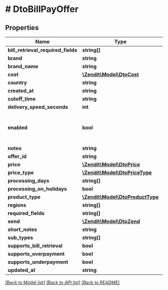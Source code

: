 # # DtoBillPayOffer

## Properties

Name | Type | Description | Notes
------------ | ------------- | ------------- | -------------
**bill_retrieval_required_fields** | **string[]** |  |
**brand** | **string** |  |
**brand_name** | **string** |  |
**cost** | [**\Zendit\Model\DtoCost**](DtoCost.md) |  |
**country** | **string** |  |
**created_at** | **string** |  |
**cutoff_time** | **string** |  |
**delivery_speed_seconds** | **int** |  |
**enabled** | **bool** | Common fields (similar to ESimOffer or VoucherOffer) |
**notes** | **string** |  |
**offer_id** | **string** |  |
**price** | [**\Zendit\Model\DtoPrice**](DtoPrice.md) |  |
**price_type** | [**\Zendit\Model\DtoPriceType**](DtoPriceType.md) |  |
**processing_days** | **string[]** |  |
**processing_on_holidays** | **bool** |  |
**product_type** | [**\Zendit\Model\DtoProductType**](DtoProductType.md) |  |
**regions** | **string[]** |  |
**required_fields** | **string[]** |  |
**send** | [**\Zendit\Model\DtoZend**](DtoZend.md) |  |
**short_notes** | **string** |  |
**sub_types** | **string[]** |  |
**supports_bill_retrieval** | **bool** |  |
**supports_overpayment** | **bool** |  |
**supports_underpayment** | **bool** |  |
**updated_at** | **string** |  |

[[Back to Model list]](../../README.md#models) [[Back to API list]](../../README.md#endpoints) [[Back to README]](../../README.md)
